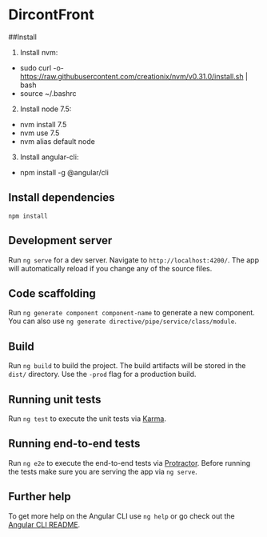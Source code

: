 # DircontFront

##Install
1. Install nvm:
  * sudo curl -o- https://raw.githubusercontent.com/creationix/nvm/v0.31.0/install.sh | bash
  * source ~/.bashrc
2. Install node 7.5:
  * nvm install 7.5
  * nvm use 7.5
  * nvm alias default node
3. Install angular-cli:
  * npm install -g @angular/cli
  
## Install dependencies 
`npm install`

## Development server
Run `ng serve` for a dev server. Navigate to `http://localhost:4200/`. The app will automatically reload if you change any of the source files.

## Code scaffolding

Run `ng generate component component-name` to generate a new component. You can also use `ng generate directive/pipe/service/class/module`.

## Build

Run `ng build` to build the project. The build artifacts will be stored in the `dist/` directory. Use the `-prod` flag for a production build.

## Running unit tests

Run `ng test` to execute the unit tests via [Karma](https://karma-runner.github.io).

## Running end-to-end tests

Run `ng e2e` to execute the end-to-end tests via [Protractor](http://www.protractortest.org/).
Before running the tests make sure you are serving the app via `ng serve`.

## Further help

To get more help on the Angular CLI use `ng help` or go check out the [Angular CLI README](https://github.com/angular/angular-cli/blob/master/README.md).
